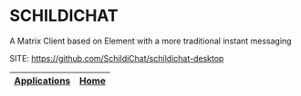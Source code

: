 # SCHILDICHAT
 
 A Matrix Client based on Element with a more traditional
 instant messaging
 
 SITE: https://github.com/SchildiChat/schildichat-desktop

 | [Applications](https://portable-linux-apps.github.io/apps.html) | [Home](https://portable-linux-apps.github.io)
 | --- | --- |
